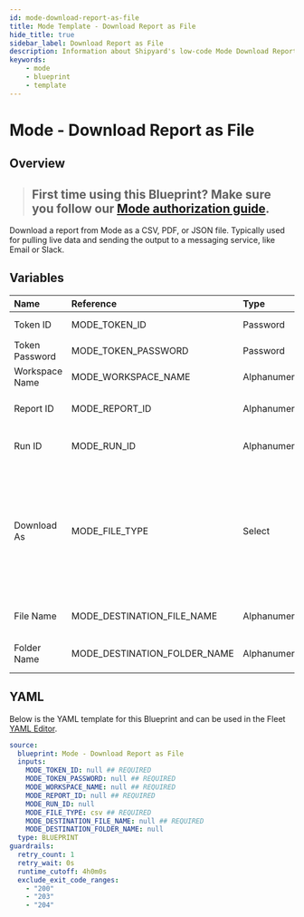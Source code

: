 ```yaml
---
id: mode-download-report-as-file
title: Mode Template - Download Report as File
hide_title: true
sidebar_label: Download Report as File
description: Information about Shipyard's low-code Mode Download Report as File blueprint. Download the contents of a Mode report as a JSON, PDF, or CSV.
keywords:
    - mode
    - blueprint
    - template
---
```


# Mode - Download Report as File

## Overview

> ## **First time using this Blueprint? Make sure you follow our [Mode authorization guide](https://www.shipyardapp.com/docs/blueprint-library/mode/mode-authorization/)**.

Download a report from Mode as a CSV, PDF, or JSON file. Typically used for pulling live data and sending the output to a messaging service, like Email or Slack.



## Variables

| Name | Reference | Type | Required | Default | Options | Description |
|:---|:---|:---|:---|:---|:---|:---|
| Token ID | MODE_TOKEN_ID | Password | :white_check_mark: | - | - | The ID of the Token used to authenticate with Mode. |
| Token Password | MODE_TOKEN_PASSWORD | Password | :white_check_mark: | - | - | The Token Password associated to the Token ID used to authenticate with Mode. |
| Workspace Name | MODE_WORKSPACE_NAME | Alphanumeric | :white_check_mark: | - | - | Typically found in the URL structure as https://app.mode.com/ACCOUNT_NAME/ |
| Report ID | MODE_REPORT_ID | Alphanumeric | :white_check_mark: | - | - | Numeric ID of the report you want to download, typically found at the end of the URL. |
| Run ID | MODE_RUN_ID | Alphanumeric | :heavy_minus_sign: | - | - | The ID of the Run you want to download. If left blank, the most recent successful run for the report will be used. |
| Download As | MODE_FILE_TYPE | Select | :white_check_mark: | `csv` | .csv: `csv`<br></br><br></br>.pdf: `pdf`<br></br><br></br>.json: `json` | File format to download the specified report as. |
| File Name | MODE_DESTINATION_FILE_NAME | Alphanumeric | :white_check_mark: | - | - | File name that will be created for the card being downloaded. Include the extension. |
| Folder Name | MODE_DESTINATION_FOLDER_NAME | Alphanumeric | :heavy_minus_sign: | - | - | Folder where the file will be created. Leave blank to store in the current working directory |


## YAML

Below is the YAML template for this Blueprint and can be used in the Fleet [YAML Editor](../../reference/fleets.md#yaml-editor).

```yaml
source:
  blueprint: Mode - Download Report as File
  inputs:
    MODE_TOKEN_ID: null ## REQUIRED
    MODE_TOKEN_PASSWORD: null ## REQUIRED
    MODE_WORKSPACE_NAME: null ## REQUIRED
    MODE_REPORT_ID: null ## REQUIRED
    MODE_RUN_ID: null 
    MODE_FILE_TYPE: csv ## REQUIRED
    MODE_DESTINATION_FILE_NAME: null ## REQUIRED
    MODE_DESTINATION_FOLDER_NAME: null 
  type: BLUEPRINT
guardrails:
  retry_count: 1
  retry_wait: 0s
  runtime_cutoff: 4h0m0s
  exclude_exit_code_ranges:
    - "200"
    - "203"
    - "204"
```
